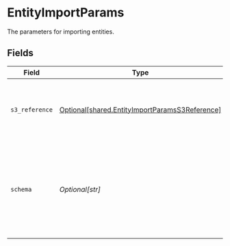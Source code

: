 # EntityImportParams

The parameters for importing entities.


## Fields

| Field                                                                                                      | Type                                                                                                       | Required                                                                                                   | Description                                                                                                | Example                                                                                                    |
| ---------------------------------------------------------------------------------------------------------- | ---------------------------------------------------------------------------------------------------------- | ---------------------------------------------------------------------------------------------------------- | ---------------------------------------------------------------------------------------------------------- | ---------------------------------------------------------------------------------------------------------- |
| `s3_reference`                                                                                             | [Optional[shared.EntityImportParamsS3Reference]](undefined/models/shared/entityimportparamss3reference.md) | :heavy_check_mark:                                                                                         | The S3 bucket and key where the JSON file for import is located.                                           |                                                                                                            |
| `schema`                                                                                                   | *Optional[str]*                                                                                            | :heavy_check_mark:                                                                                         | The schema of the entities being imported. This must match the schema of the entities on the platform.     | contact                                                                                                    |